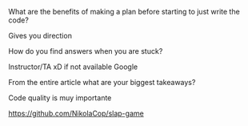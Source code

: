What are the benefits of making a plan before starting to just write the code?

Gives you direction

How do you find answers when you are stuck?

Instructor/TA xD if not available Google

From the entire article what are your biggest takeaways?

Code quality is muy importante

https://github.com/NikolaCop/slap-game